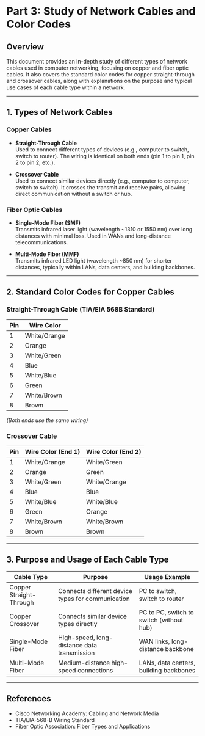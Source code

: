 # Part 3: Study of Network Cables and Color Codes

## Overview
This document provides an in-depth study of different types of network cables used in computer networking, focusing on copper and fiber optic cables. It also covers the standard color codes for copper straight-through and crossover cables, along with explanations on the purpose and typical use cases of each cable type within a network.

---

## 1. Types of Network Cables

### Copper Cables
- **Straight-Through Cable**  
  Used to connect different types of devices (e.g., computer to switch, switch to router). The wiring is identical on both ends (pin 1 to pin 1, pin 2 to pin 2, etc.).

- **Crossover Cable**  
  Used to connect similar devices directly (e.g., computer to computer, switch to switch). It crosses the transmit and receive pairs, allowing direct communication without a switch or hub.

### Fiber Optic Cables
- **Single-Mode Fiber (SMF)**  
  Transmits infrared laser light (wavelength ~1310 or 1550 nm) over long distances with minimal loss. Used in WANs and long-distance telecommunications.

- **Multi-Mode Fiber (MMF)**  
  Transmits infrared LED light (wavelength ~850 nm) for shorter distances, typically within LANs, data centers, and building backbones.

---

## 2. Standard Color Codes for Copper Cables

### Straight-Through Cable (TIA/EIA 568B Standard)
| Pin | Wire Color   |
|------|-------------|
| 1    | White/Orange|
| 2    | Orange      |
| 3    | White/Green |
| 4    | Blue        |
| 5    | White/Blue  |
| 6    | Green       |
| 7    | White/Brown |
| 8    | Brown       |

*(Both ends use the same wiring)*

### Crossover Cable
| Pin | Wire Color (End 1) | Wire Color (End 2) |
|------|--------------------|--------------------|
| 1    | White/Orange       | White/Green        |
| 2    | Orange             | Green              |
| 3    | White/Green        | White/Orange       |
| 4    | Blue               | Blue               |
| 5    | White/Blue         | White/Blue         |
| 6    | Green              | Orange             |
| 7    | White/Brown        | White/Brown        |
| 8    | Brown              | Brown              |

---

## 3. Purpose and Usage of Each Cable Type

| Cable Type            | Purpose                                           | Usage Example                             |
|-----------------------|-------------------------------------------------|------------------------------------------|
| Copper Straight-Through| Connects different device types for communication| PC to switch, switch to router           |
| Copper Crossover      | Connects similar device types directly           | PC to PC, switch to switch (without hub) |
| Single-Mode Fiber     | High-speed, long-distance data transmission      | WAN links, long-distance backbone        |
| Multi-Mode Fiber      | Medium-distance high-speed connections           | LANs, data centers, building backbones   |

---

## References
- Cisco Networking Academy: Cabling and Network Media  
- TIA/EIA-568-B Wiring Standard  
- Fiber Optic Association: Fiber Types and Applications  
